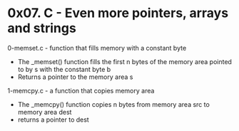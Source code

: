 # 0x07. C - Even more pointers, arrays and strings

0-memset.c - function that fills memory with a constant byte
* The _memset() function fills the first n bytes of the memory area pointed to by s with the constant byte b
* Returns a pointer to the memory area s

1-memcpy.c - a function that copies memory area
* The _memcpy() function copies n bytes from memory area src to memory area dest
* returns a pointer to dest
